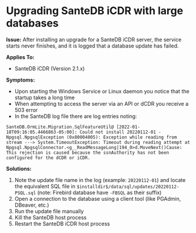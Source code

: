 # Upgrading SanteDB iCDR with large databases

**Issue:** After installing an upgrade for a SanteDB iCDR server, the service starts never finishes, and it is logged that a database update has failed.

**Applies To:**

* SanteDB iCDR (Version 2.1.x)

**Symptoms:**

* Upon starting the Windows Service or Linux daemon you notice that the startup takes a long time
* When attempting to access the server via an API or dCDR you receive a 503 error
* In the SanteDB log file there are log entries noting:

```
SanteDB.OrmLite.Migration.SqlFeatureUtil@ [2022-01-18T09:16:05.4466863-05:00]: Could not install 20220112-01 - Npgsql.NpgsqlException (0x80004005): Exception while reading from stream ---> System.TimeoutException: Timeout during reading attempt at Npgsql.NpgsqlConnector.<g__ReadMessageLong|194_0>d.MoveNext()Cause: This rejection is caused because the ssnAuthority has not been configured for the dCDR or iCDR. 
```

**Solutions:**

1. Note the update file name in the log (example: `20220112-01`) and locate the equivalent SQL file in `$installdir$/data/sql/updates/20220112-PSQL.sql` (note: Firebird database have `-FBSQL` as their suffix)
2. Open a connection to the database using a client tool (like PGAdmin, DBeaver, etc.)
3. Run the update file manually
4. Kill the SanteDB host process
5. Restart the SanteDB iCDR host process

